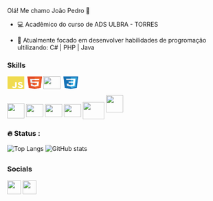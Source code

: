 
Olá! Me chamo João Pedro 👋

 * 💻 Acadêmico do curso de ADS ULBRA - TORRES
   
 * 🧠 Atualmente focado em desenvolver habilidades de progromação ultilizando: C# | PHP | Java  




### Skills
  <img align="center" alt="" height="30" width="40" src="https://raw.githubusercontent.com/devicons/devicon/master/icons/javascript/javascript-plain.svg">   <img align="center" alt="" height="30" width="40" src="https://raw.githubusercontent.com/devicons/devicon/master/icons/html5/html5-original.svg"><img align="center" alt="" height="30" width="40" src="https://cdn.jsdelivr.net/gh/devicons/devicon/icons/mysql/mysql-original-wordmark.svg" />  <img align="center" alt="" height="30" width="40" src="https://raw.githubusercontent.com/devicons/devicon/master/icons/css3/css3-original.svg">
 
 
  <img align="center" alt="" height="35" width="40" src="https://cdn.jsdelivr.net/gh/devicons/devicon/icons/bootstrap/bootstrap-original.svg" />       
  <img align="center" alt="" height="30" width="40" src="https://cdn.jsdelivr.net/gh/devicons/devicon/icons/docker/docker-original.svg" />
  <img align="center" alt="" height="30" width="40" src="https://cdn.jsdelivr.net/gh/devicons/devicon/icons/jquery/jquery-plain-wordmark.svg" />
  <img align="center" alt="" height="30" width="40" src="https://cdn.jsdelivr.net/gh/devicons/devicon/icons/mysql/mysql-original-wordmark.svg" />
  <img align="center" alt="" height="40" width="50" src="https://cdn.jsdelivr.net/gh/devicons/devicon/icons/php/php-original.svg" />
  <img width ='40' height ='40' src="https://cdn.jsdelivr.net/gh/devicons/devicon/icons/java/java-original-wordmark.svg"/>
</div>


### :fire: Status :
![Top Langs](https://github-readme-stats.vercel.app/api/top-langs/?username=JoaoPedroEvaldt&theme=aura)
![GitHub stats](https://github-readme-stats.vercel.app/api?username=JoaoPedroEvaldt&show_icons=true&theme=aura)
##


### Socials
   <a href="http://www.instagram.com/joaoevaldt_/" target="_blank" rel="noreferrer"><img src="https://raw.githubusercontent.com/danielcranney/readme-generator/main/public/icons/socials/instagram.svg" width="32" height="32" /></a>  <a href="https://www.linkedin.com/in/joao-pedro-evaldt-0b5768268/" target="_blank" rel="noreferrer"><img src="https://raw.githubusercontent.com/danielcranney/readme-generator/main/public/icons/socials/linkedin.svg" width="32" height="32" /></a>
   
  

